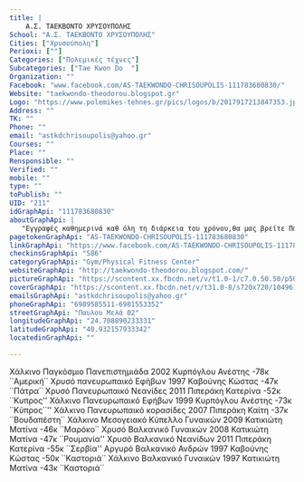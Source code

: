 ```yaml
---
title: |
    Α.Σ. ΤΑΕΚΒΟΝΤΟ ΧΡΥΣΟΥΠΟΛΗΣ
School: "Α.Σ. ΤΑΕΚΒΟΝΤΟ ΧΡΥΣΟΥΠΟΛΗΣ"
Cities: ["Χρυσούπολη"]
Perioxi: [""]
Categories: ["Πολεμικές τέχνες"]
Subcategories: ["Tae Kwon Do  "]
Organization: ""
Facebook: "www.facebook.com/AS-TAEKWONDO-CHRISOUPOLIS-111783680830/"
Website: "taekwondo-theodorou.blogspot.gr"
Logo: "https://www.polemikes-tehnes.gr/pics/logos/b/2017917213847353.jpg"
Address: ""
TK: ""
Phone: ""
email: "astkdchrisoupolis@yahoo.gr"
Courses: ""
Place: ""
Rensponsible: ""
Verified: ""
mobile: ""
type: ""
toPublish: ""
UID: "211"
idGraphApi: "111783680830"
aboutGraphApi: | 
   "Εγγραφές καθημερινά καθ όλη τη διάρκεια του χρόνου,θα μας βρείτε Παύλου Μελά 02 Χρυσούπολη από τις 17.00μμ-22.00μμ. Ηλικίες από 4 ετών και άνω"
pagetokenGraphApi: "AS-TAEKWONDO-CHRISOUPOLIS-111783680830"
linkGraphApi: "https://www.facebook.com/AS-TAEKWONDO-CHRISOUPOLIS-111783680830/"
checkinsGraphApi: "586"
categoryGraphApi: "Gym/Physical Fitness Center"
websiteGraphApi: "http://taekwondo-theodorou.blogspot.com/"
pictureGraphApi: "https://scontent.xx.fbcdn.net/v/t1.0-1/c7.0.50.50/p50x50/1381732_10151906057555831_1921982592_n.jpg?oh=a1b50b0bc9889a20f1c1ffc752f61c76&amp;oe=5B0A43DD"
coverGraphApi: "https://scontent.xx.fbcdn.net/v/t31.0-8/s720x720/10496176_10152602356965831_8095837408101741543_o.png?oh=5d3fc8c85af6bcae514e49a475eab326&amp;oe=5B0569A6"
emailsGraphApi: "astkdchrisoupolis@yahoo.gr"
phoneGraphApi: "6989585511-6981553352"
streetGraphApi: "Παυλου Μελά 02"
longitudeGraphApi: "24.708890233331"
latitudeGraphApi: "40.932157933342"
locatedinGraphApi: ""

---
```


Χάλκινο Παγκόσμιο Πανεπιστημιάδα 2002 Κυρπόγλου Ανέστης -78κ ΄΄Αμερική΄΄ Χρυσό πανευρωπαικό Εφήβων 1997 Καβούνης Κώστας -47κ ΄΄Πάτρα΄΄ Χρυσό Πανευρωπαικό Νεανίδες 2011 Πιπεράκη Κατερίνα -52κ ΄΄Κυπρος&#39;&#39; Χάλκινο Πανευρωπαικό Εφήβων 1999 Κυρπόγλου Ανέστης -73κ ΄΄Κύπρος΄΄&#39;&#39; Χάλκινο Πανευρωπαικό κορασίδες 2007 Πιπεράκη Καίτη -37κ ΄΄Βουδαπέστη΄΄ Χάλκινο Μεσογειακό Κύπελλο Γυναικών 2009 Κατικιώτη Ματίνα -46κ ΄΄Μαρόκο΄΄ Χρυσό Βαλκανικό Γυναικών 2008 Κατικιώτη Ματίνα -47κ ΄΄Ρουμανία&#39;&#39; Χρυσό Βαλκανικό Νεανίδων 2011 Πιπεράκη Κατερίνα -55κ ΄΄Σερβία&#39;&#39; Αργυρό Βαλκανικό Ανδρών 1997 Καβούνης Κώστας -50κ ΄΄Καστοριά΄΄ Χάλκινο Βαλκανικό Γυναικών 1997 Κατικιώτη Ματίνα -43κ ΄΄Καστοριά΄΄ 

